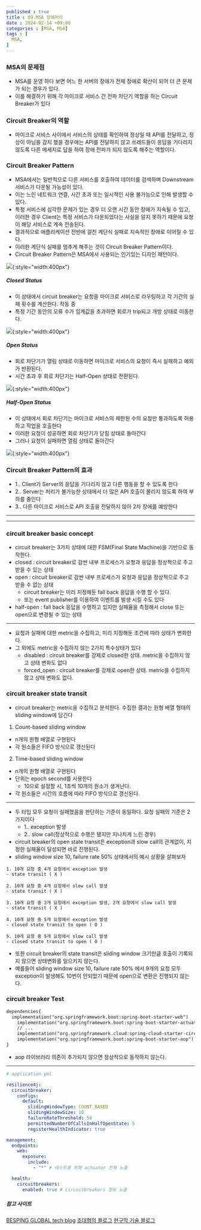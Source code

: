 ```yaml
---
published : true
title : 09.MSA 장애처리
date : 2024-02-14 +09:00
categories : [MSA, MSA]
tags : [
  MSA,
]
---
```

<!-- ![](/assets/img/Spring/aaaa.png){:style="border:1px solid #eaeaea; border-radius: 7px; padding: 0px;" } -->
<!-- ![](/assets/img/Skill/1.png){:style="width:1000px" } -->

### MSA의 문제점
- MSA를 운영 하다 보면 어느 한 서버의 장애가 전체 장애로 확산이 되어 더 큰 문제가 되는 경우가 있다.
- 이를 해결하기 위해 각 마이크로 서비스 간 전파 차단기 역할을 하는 Circuit Breaker가 있다

### Circuit Breaker의 역할
- 마이크로 서비스 사이에서 서비스의 상태를 확인하여 정상일 때 API를 전달하고, 정상이 아님을 감지 했을 경우에는 API를 전달하지 않고 쓰레드들이 응답을 기다리지 않도록 다른 메세지로 답을 하여 장애 전파가 되지 않도록 해주는 역할이다.

### Circuit Breaker Pattern
- MSA에서는 일반적으로 다른 서비스를 호출하여 데이터를 검색하며 Downstream 서비스가 다운될 가능성이 있다.
- 이는 느린 네트워크 연결, 시간 초과 또는 일시적인 사용 불가능으로 인해 발생할 수 있다.
- 특정 서비스에 심각한 문제가 있는 경우 더 오랜 시간 동안 장애가 지속될 수 있고, 이러한 경우 Client는 특정 서비스가 다운되었다는 사실을 알지 못하기 때문에 요청이 해당 서비스로 계속 전송된다.
- 결과적으로 애플리케이션 전반에 걸친 계단식 실패로 지속적인 장애로 이어질 수 있다.
- 이러한 계단식 실패를 멈추게 해주는 것이 Circuit Breaker Pattern이다.
- Circuit Breaker Pattern은 MSA에서 사용되는 인기있는 디자인 패턴이다.

![](/assets/img/MSA/30.png){:style="width:400px"}

##### Closed Status
- 이 상태에서 circuit breaker는 요청을 마이크로 서비스로 라우팅하고 각 기간의 실패 횟수를 계산한다. 작동 중
- 특정 기간 동안의 오류 수가 임계값을 초과하면 회로가 trip되고 개방 상태로 이동한다.

![](/assets/img/MSA/31.png){:style="width:400px"}

##### Open Status
- 회로 차단기가 열림 상태로 이동하면 마이크로 서비스의 요청이 즉시 실패하고 예외가 반환된다.
- 시간 초과 후 회로 차단기는 Half-Open 상태로 전환된다.

![](/assets/img/MSA/32.png){:style="width:400px"}

##### Half-Open Status
- 이 상태에서 회로 차단기는 마이크로 서비스의 제한된 수의 요청만 통과하도록 허용하고 작업을 호출한다
- 이러한 요청이 성공하면 회로 차단기가 닫힘 상태로 돌아간다 
- 그러나 요청이 실패하면 열림 상태로 돌아간다

![](/assets/img/MSA/33.png){:style="width:400px"}

### Circuit Breaker Pattern의 효과
- 1.. Client가 Server의 응답을 기다리지 않고 다른 행동을 할 수 있도록 한다
- 2.. Server는 처리가 불가능한 상태에서 더 많은 API 호출이 몰리지 않도록 하여 부하를 줄인다
- 3.. 다른 마이크로 서비스로 API 호출을 전달하지 않아 2차 장애를 예방한다

<hr><hr>

### circuit breaker basic concept
- circuit breaker는 3가지 상태에 대한 FSM(Final State Machine)을 기반으로 동작한다.
- closed : circuit breaker로 감싼 내부 프로세스가 요청과 응답을 정상적으로 주고 받을 수 있는 상태
- open : circuit breaker로 감싼 내부 프로세스가 요청과 응답을 정상적으로 주고 받을 수 없는 상태
  - circuit breaker는 미리 지정해둔 fall back 응답을 수행 할 수 있다.
  - 또는 event publisher를 이용하여 이벤트를 발생 시킬 수도 있다
- half-open : fall back 응답을 수행하고 있지만 실패율을 측정해서 close 또는 open으로 변경될 수 있는 상태

<hr>

- 요청과 실패에 대한 metric을 수집하고, 미리 지정해둔 조건에 따라 상태가 변화한다.
- 그 외에도 metric을 수집하지 않는 2가지 특수상태가 있다
  - disabled : circuit breaker를 강제로 closed한 상태. metric을 수집하지 않고 상태 변화도 없다
  - forced_open : circuit breaker를 강제로 open한 상태. metric을 수집하지 않고 상태 변화도 없다.

### circuit breaker state transit
- circuit breaker는 metric을 수집하고 분석한다. 수집한 결과는 원형 배열 형태의 sliding window에 담긴다

1. Count-based sliding window
- n개의 원형 배열로 구현된다
- 각 원소들은 FIFO 방식으로 갱신된다

2. Time-based sliding window
- n개의 원형 배열로 구현된다
- 단위는 epoch second를 사용한다
  - 10으로 설정할 시, 1초씩 10개의 원소가 생겨난다.
- 각 원소들은 시간의 흐름에 따라 FIFO 방식으로 갱신된다.

<hr>

- 두 타입 모두 요청이 실패했음을 판단하는 기준이 동일하다. 요청 실패의 기준은 2가지이다
  - 1.. exception 발생
  - 2.. slow call(정상적으로 수행은 됐지만 지나치게 느린 경우)
- circuit breaker의 open state transit은 exception과 slow call의 관계없이, 지정한 실패율이 달성되면 바로 진행된다.
- sliding window size 10, failure rate 50% 상태에서의 예시 상황을 살펴보자

```
1. 10개 요청 중 4개 요청에서 exception 발생
- state transit ( X )

2. 10개 요청 중 4개 요청에서 slow call 발생
- state transit ( X )

3. 10개 요청 중 2개 요청에서 exception 발생, 2개 요청에서 slow call 발생
- state transit ( X )

4. 10개 요청 중 5개 요청에서 exception 발생
- closed state transit to open ( O )

5. 10개 요청 중 5개 요청에서 slow call 발생
- closed state transit to open ( O )
```

- 또한 circuit breaker의 state transit은 sliding window 크기만큼 호출이 기록되지 않으면 상태변화를 일으키지 않는다.
- 예를들어 sliding window size 10, failure rate 50% 에서 9개의 요청 모두 exception이 발생해도 10번이 안되었기 때문에 open으로 변환은 진행되지 않는다.

### circuit breaker Test

```xml
dependencies{
  implementation("org.springframework.boot:spring-boot-starter-web")
    implementation("org.springframework.boot:spring-boot-starter-actuator")
    // ...
    implementation("org.springframework.cloud:spring-cloud-starter-circuitbreaker-resilience4j")
    implementation("org.springframework.boot:spring-boot-starter-aop")
}
```

- aop 라이브러리 의존이 추가되지 않으면 정상적으로 동작하지 않는다.

<hr>

```yml
# application.yml

resilience4j:
  circuitbreaker:
    configs:
      default:
        slidingWindowType: COUNT_BASED
        slidingWindowSize: 10
        failureRateThreshold: 50
        permittedNumberOfCallsInHalfOpenState: 5
        registerHealthIndicator: true

management:
  endpoints:
    web:
      exposure:
        include:
          - "*" # 테스트를 위해 actuator 전체 노출

  health:
    circuitbreakers:
      enabled: true # circuitbreakers 정보 노출
```

##### 참고 사이트
<a href="https://blog.bespinglobal.com/post/msa-%EC%9E%A5%EC%95%A0-%EC%98%88%EB%B0%A9%EC%9D%84-%EC%9C%84%ED%95%B4-1%EB%B6%80/">BESPING GLOBAL tech blog</a>
<a href="https://bcho.tistory.com/1250">조대협의 블로그</a>
<a href="https://hyeon9mak.github.io/spring-circuit-breaker/">현구막 기술 블로그</a>
